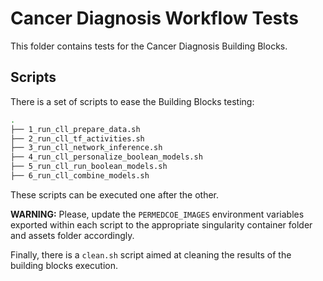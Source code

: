 # Cancer Diagnosis Workflow Tests

This folder contains tests for the Cancer Diagnosis Building Blocks.

## Scripts

There is a set of scripts to ease the Building Blocks testing:

```bash
.
├── 1_run_cll_prepare_data.sh
├── 2_run_cll_tf_activities.sh
├── 3_run_cll_network_inference.sh
├── 4_run_cll_personalize_boolean_models.sh
├── 5_run_cll_run_boolean_models.sh
├── 6_run_cll_combine_models.sh
```

These scripts can be executed one after the other.

**WARNING:** Please, update the ``PERMEDCOE_IMAGES`` environment
variables exported within each script to the appropriate
singularity container folder and assets folder accordingly.

Finally, there is a ``clean.sh`` script aimed at cleaning the results of the
building blocks execution.
